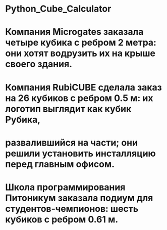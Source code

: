 # Python_Cube_Calculator

# Компания Microgates заказала четыре кубика с ребром 2 метра: они хотят водрузить их на крыше своего здания.

# Компания RubiCUBE сделала заказ на 26 кубиков с ребром 0.5 м: их логотип выглядит как кубик Рубика,
# развалившийся на части; они решили установить инсталляцию перед главным офисом.

# Школа программирования Питоникум заказала подиум для студентов-чемпионов: шесть кубиков с ребром 0.61 м.

